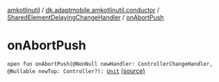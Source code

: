 [amkotlinutil](../../index.md) / [dk.adaptmobile.amkotlinutil.conductor](../index.md) / [SharedElementDelayingChangeHandler](index.md) / [onAbortPush](./on-abort-push.md)

# onAbortPush

`open fun onAbortPush(@NonNull newHandler: ControllerChangeHandler, @Nullable newTop: Controller?): `[`Unit`](https://kotlinlang.org/api/latest/jvm/stdlib/kotlin/-unit/index.html) [(source)](https://github.com/adaptmobile-organization/amkotlinutil/tree/master/amkotlinutil/amkotlinutil/src/main/java/dk/adaptmobile/amkotlinutil/conductor/SharedElementDelayingChangeHandler.java#L128)